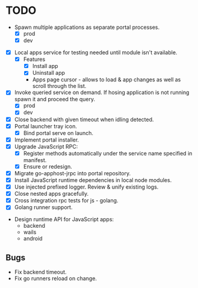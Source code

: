 # TODO

* Spawn multiple applications as separate portal processes.
    * [x] prod
    * [x] dev
* [x] Local apps service for testing needed until module isn't available.
    * [x] Features
        * [x] Install app
        * [x] Uninstall app
        * Apps page cursor - allows to load & app changes as well as scroll through the list.
* [x] Invoke queried service on demand. If hosing application is not running spawn it and proceed the query.
    * [x] prod
    * [x] dev
* [x] Close backend with given timeout when idling detected.
* [x] Portal launcher tray icon.
    * [x] Bind portal serve on launch.
* [x] Implement portal installer.
* [x] Upgrade JavaScript RPC:
    * [x] Register methods automatically under the service name specified in manifest.
    * [x] Ensure or redesign.
* [x] Migrate go-apphost-jrpc into portal repository.
* [x] Install JavaScript runtime dependencies in local node modules.
* [x] Use injected prefixed logger. Review & unify existing logs.
* [x] Close nested apps gracefully.
* [x] Cross integration rpc tests for js - golang.
* [x] Golang runner support.
* Design runtime API for JavaScript apps:
    * backend
    * wails
    * android

## Bugs

* Fix backend timeout.
* Fix go runners reload on change.